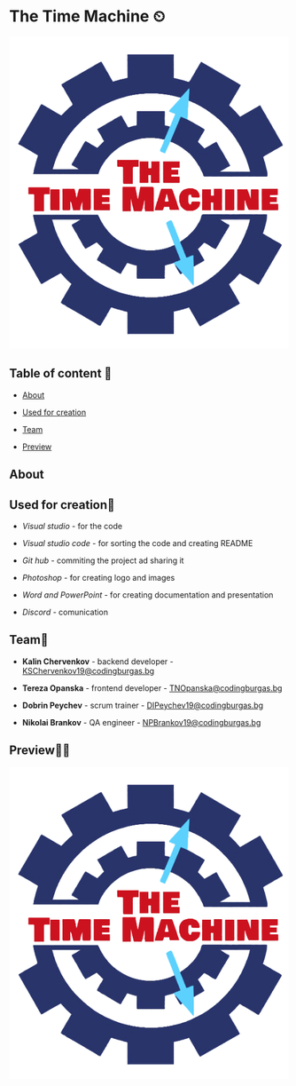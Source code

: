 # The Time Machine ⏲

![team logo](assets/logo_background_removed.png)

## Table of content 📃

* [About](#About)

* [Used for creation](#Used-for-creation)

* [Team](#Team)

* [Preview](#Preview)


## About


## Used for creation🔧

* *Visual studio* - for the code

* *Visual studio code* - for sorting the code and creating README

* *Git hub* - commiting the project ad sharing it

* *Photoshop* - for creating logo and images 

* *Word and PowerPoint* - for creating documentation and presentation

* *Discord* - comunication

## Team👋

* **Kalin Chervenkov** - backend developer - <KSChervenkov19@codingburgas.bg>

* **Tereza Opanska** - frontend developer - <TNOpanska@codingburgas.bg>

* **Dobrin Peychev** - scrum trainer - <DIPeychev19@codingburgas.bg>

* **Nikolai Brankov** - QA engineer - <NPBrankov19@codingburgas.bg>


## Preview👩‍💻

![preview image](assets/logo_background_removed.png)


